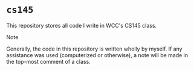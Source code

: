 # `cs145`

This repository stores all code I write in WCC's CS145 class.

> [!NOTE]
> Generally, the code in this repository is written wholly by myself. If any
> assistance was used (computerized or otherwise), a note will be made in the
> top-most comment of a class.
